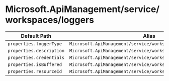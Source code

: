# Microsoft.ApiManagement/service/workspaces/loggers

| Default Path | Alias |
|---|---|
| `properties.loggerType` | `Microsoft.ApiManagement/service/workspaces/loggers/loggerType` |
| `properties.description` | `Microsoft.ApiManagement/service/workspaces/loggers/description` |
| `properties.credentials` | `Microsoft.ApiManagement/service/workspaces/loggers/credentials` |
| `properties.isBuffered` | `Microsoft.ApiManagement/service/workspaces/loggers/isBuffered` |
| `properties.resourceId` | `Microsoft.ApiManagement/service/workspaces/loggers/resourceId` |


